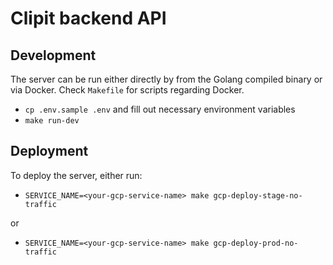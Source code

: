 # Clipit backend API

## Development

The server can be run either directly by from the Golang compiled binary or via Docker. Check `Makefile` for scripts regarding Docker.

- `cp .env.sample .env` and fill out necessary environment variables
- `make run-dev`

## Deployment

To deploy the server, either run:

- `SERVICE_NAME=<your-gcp-service-name> make gcp-deploy-stage-no-traffic`

or

- `SERVICE_NAME=<your-gcp-service-name> make gcp-deploy-prod-no-traffic`
